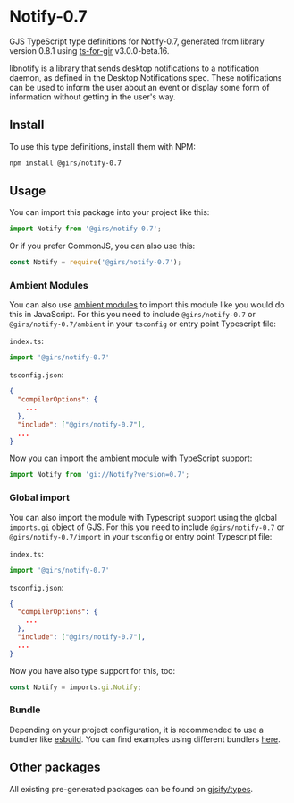
# Notify-0.7

GJS TypeScript type definitions for Notify-0.7, generated from library version 0.8.1 using [ts-for-gir](https://github.com/gjsify/ts-for-gir) v3.0.0-beta.16.

libnotify is a library that sends desktop notifications to a notification daemon, as defined in the Desktop Notifications spec. These notifications can be used to inform the user about an event or display some form of information without getting in the user's way.

## Install

To use this type definitions, install them with NPM:
```bash
npm install @girs/notify-0.7
```

## Usage

You can import this package into your project like this:
```ts
import Notify from '@girs/notify-0.7';
```

Or if you prefer CommonJS, you can also use this:
```ts
const Notify = require('@girs/notify-0.7');
```

### Ambient Modules

You can also use [ambient modules](https://github.com/gjsify/ts-for-gir/tree/main/packages/cli#ambient-modules) to import this module like you would do this in JavaScript.
For this you need to include `@girs/notify-0.7` or `@girs/notify-0.7/ambient` in your `tsconfig` or entry point Typescript file:

`index.ts`:
```ts
import '@girs/notify-0.7'
```

`tsconfig.json`:
```json
{
  "compilerOptions": {
    ...
  },
  "include": ["@girs/notify-0.7"],
  ...
}
```

Now you can import the ambient module with TypeScript support: 

```ts
import Notify from 'gi://Notify?version=0.7';
```


### Global import

You can also import the module with Typescript support using the global `imports.gi` object of GJS.
For this you need to include `@girs/notify-0.7` or `@girs/notify-0.7/import` in your `tsconfig` or entry point Typescript file:

`index.ts`:
```ts
import '@girs/notify-0.7'
```

`tsconfig.json`:
```json
{
  "compilerOptions": {
    ...
  },
  "include": ["@girs/notify-0.7"],
  ...
}
```

Now you have also type support for this, too:

```ts
const Notify = imports.gi.Notify;
```

### Bundle

Depending on your project configuration, it is recommended to use a bundler like [esbuild](https://esbuild.github.io/). You can find examples using different bundlers [here](https://github.com/gjsify/ts-for-gir/tree/main/examples).

## Other packages

All existing pre-generated packages can be found on [gjsify/types](https://github.com/gjsify/types).

